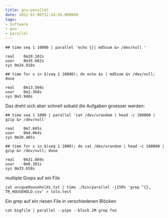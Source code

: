 ```yaml
---
title: gnu-parallel
date: 2012-01-06T12:24:56.000000
tags: 
- Software
- gnu
- parallel
---
```



~~~
## time seq 1 10000 | parallel 'echo {}| md5sum &> /dev/null '

real	0m20.102s
user	0m35.082s
sys	0m24.918s

## time for x in $(seq 1 10000); do echo $x | md5sum &> /dev/null; done

real	0m13.504s
user	0m2.368s
sys	0m3.948s
~~~

Das dreht sich aber schnell sobald die Aufgaben groesser werden:

~~~
## time seq 1 1000 | parallel 'cat /dev/urandom | head -c 100000 | gzip &> /dev/null'

real	0m7.845s
user	0m4.064s
sys	0m20.485s

## time for x in $(seq 1 1000); do cat /dev/urandom | head -c 100000 | gzip &> /dev/null; done

real	0m31.869s
user	0m8.301s
sys	0m33.658s
~~~

multiple Greps auf ein File

    cat uniqueHouseholds.txt | time ./bin/parallel -j150% 'grep ^{}, TR_HOUSEHOLD.csv' > lolo.test

Ein grep auf ein riesen File in verschiedenen Blöcken

    cat bigfile | parallel --pipe --block 2M grep foo
